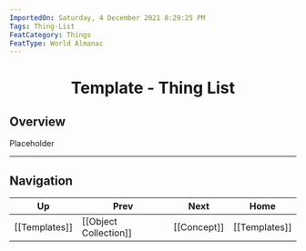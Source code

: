 ```yaml
---
ImportedOn: Saturday, 4 December 2021 8:29:25 PM
Tags: Thing-List
FeatCategory: Things
FeatType: World Almanac
---
```

# <center>Template - Thing List</center>

## Overview

Placeholder


---
## Navigation
| Up | Prev | Next | Home |
|----|------|------|------|
| [[Templates]] | [[Object Collection]] | [[Concept]] | [[Templates]] |
